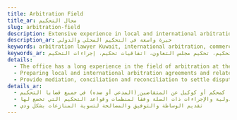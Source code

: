 ```yaml
---
title: Arbitration Field
title_ar: مجال التحكيم
slug: arbitration-field
description: Extensive experience in local and international arbitration
description_ar: خبرة واسعة في التحكيم المحلي والدولي
keywords: arbitration lawyer Kuwait, international arbitration, commercial arbitration, dispute resolution, arbitrator, mediation services, arbitration center, GCC arbitration, arbitration agreements, arbitration proceedings
keywords_ar: محامي تحكيم الكويت، تحكيم دولي، تحكيم تجاري، تسوية نزاعات، محكم، خدمات وساطة، مركز التحكيم، تحكيم مجلس التعاون، اتفاقيات تحكيم، إجراءات التحكيم
details:
  - The office has a long experience in the field of arbitration at the local and international levels, and works either as an arbitrator or as an agent for the litigants (the claimant or against him) in all arbitration cases
  - Preparing local and international arbitration agreements and related procedures in accordance with the arbitration organizations and rules to which they are subject
  - Provide mediation, conciliation and reconciliation to settle disputes amicably
details_ar:
  - يتمتع المكتب بخبرة طويلة في مجال التحكيم على المستويين المحلي والدولي، ويعمل إما كمحكم أو كوكيل عن المتقاضين (المدعي أو ضده) في جميع قضايا التحكيم
  - إعداد اتفاقيات التحكيم المحلية والدولية والإجراءات ذات الصلة وفقاً لمنظمات وقواعد التحكيم التي تخضع لها
  - تقديم الوساطة والتوفيق والمصالحة لتسوية المنازعات بشكل ودي
---
```

